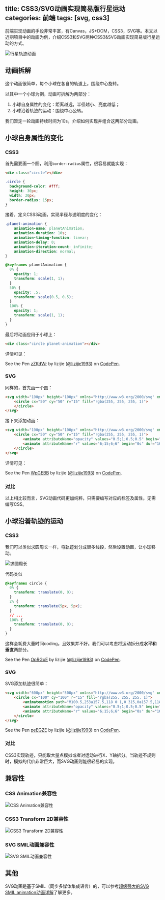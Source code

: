 title: CSS3/SVG动画实现简易版行星运动
categories: 前端
tags: [svg, css3]
---

前端实现动画的手段非常丰富，有Canvas，JS+DOM，CSS3，SVG等。本文以近期项目中的动画为例，介绍CSS3和SVG两种CSS3&SVG动画实现简易版行星运动的方式。

![行星轨迹动画](./CSS3&SVG动画实现简易版行星运动/pic1.gif)

## 动画拆解

这个动画很简单，每个小球在各自的轨道上，围绕中心旋转。

以其中一个小球为例，动画可拆解为两部分：

1. 小球自身属性的变化：距离越远，半径越小、亮度越低；
2. 小球沿着轨迹的运动：围绕中心公转。

我们暂定一轮动画持续时间为10s，介绍如何实现并组合这两部分动画。

## 小球自身属性的变化

### CSS3

首先需要画一个圆，利用`border-radius`属性，很容易就能实现：

```html
<div class="circle"></div>
```

```css
.circle {
  background-color: #fff;
  height: 30px;
  width: 30px;
  border-radius: 15px;
}
```

接着，定义CSS3动画，实现半径与透明度的变化：

```css
.planet-animation {
    animation-name: planetAnimation;
    animation-duration: 10s;
    animation-timing-function: linear;
    animation-delay: 0;
    animation-iteration-count: infinite;
    animation-direction: normal; 
}

@keyframes planetAnimation {
  0% { 
    opacity: 1;
    transform: scale(1, 1);
  }
  50% {
    opacity: .5;
    transform: scale(0.5, 0.5);
  }
  100% { 
    opacity: 1;
    transform: scale(1, 1);
  }
}
```

最后将动画应用于小球上：

```html
<div class="circle planet-animation"></div>
```

详情可见：

<p data-height="265" data-theme-id="0" data-slug-hash="zZKdWr" data-default-tab="css,result" data-user="lizijie1993" data-embed-version="2" data-pen-title="zZKdWr" class="codepen">See the Pen <a href="http://codepen.io/lizijie1993/pen/zZKdWr/">zZKdWr</a> by lizijie (<a href="http://codepen.io/lizijie1993">@lizijie1993</a>) on <a href="http://codepen.io">CodePen</a>.</p>
<script async src="https://production-assets.codepen.io/assets/embed/ei.js"></script>

### SVG

同样的，首先画一个圆：

```html
<svg width="100px" height="100px" xmlns="http://www.w3.org/2000/svg" xmlns:xlink="http://www.w3.org/1999/xlink">
    <circle cx="50" cy="50" r="15" fill="rgba(255, 255, 255, 1)">
    </circle>
</svg>
```

接下来添加动画：

```html
<svg width="100px" height="100px" xmlns="http://www.w3.org/2000/svg" xmlns:xlink="http://www.w3.org/1999/xlink">
    <circle cx="50" cy="50" r="15" fill="rgba(255, 255, 255, 1)">
        <animate attributeName="opacity" values="0.5;1;0.5;0.5" begin="0s" dur="10s" repeatCount="indefinite" keytimes="0;0.5;1;1"></animate>
        <animate attributeName="r" values="6;15;6;6" begin="0s" dur="10s" repeatCount="indefinite" keytimes="0;0.5;1;1"></animate>
    </circle>
</svg>
```

详情可见：

<p data-height="265" data-theme-id="0" data-slug-hash="WpGEBB" data-default-tab="html,result" data-user="lizijie1993" data-embed-version="2" data-pen-title="WpGEBB" class="codepen">See the Pen <a href="http://codepen.io/lizijie1993/pen/WpGEBB/">WpGEBB</a> by lizijie (<a href="http://codepen.io/lizijie1993">@lizijie1993</a>) on <a href="http://codepen.io">CodePen</a>.</p>
<script async src="https://production-assets.codepen.io/assets/embed/ei.js"></script>

### 对比

以上相比较而言，SVG动画代码更加纯粹，只需要编写对应的标签及属性，无需编写CSS。

## 小球沿着轨迹的运动

### CSS3

我们可以类似求圆周长一样，将轨迹划分成很多线段，然后设置动画，让小球移动。

![求圆周长](./CSS3&SVG动画实现简易版行星运动/pic2.jpg)

代码类似

```css
@keyframes circle {
  0% { 
    transform: translate(0, 0);
  }
  2% {
    transform: translate(5px, 5px);
  }
  // ...
  100% {
    transform: translate(0, 0);
  }
}
```

这样会耗费大量时间coding，且效果并不好。我们可以考虑将运动拆分成**水平和垂直**两部分。

<p data-height="265" data-theme-id="0" data-slug-hash="OpRGoE" data-default-tab="css,result" data-user="lizijie1993" data-embed-version="2" data-pen-title="OpRGoE" class="codepen">See the Pen <a href="http://codepen.io/lizijie1993/pen/OpRGoE/">OpRGoE</a> by lizijie (<a href="http://codepen.io/lizijie1993">@lizijie1993</a>) on <a href="http://codepen.io">CodePen</a>.</p>
<script async src="https://production-assets.codepen.io/assets/embed/ei.js"></script>

### SVG

SVG添加轨迹很简单：

```html
<svg width="600px" height="500px" xmlns="http://www.w3.org/2000/svg" xmlns:xlink="http://www.w3.org/1999/xlink">
    <circle cx="100" cy="100" r="15" fill="rgba(255, 255, 255, 1)">
        <animatemotion path="M100.5,253a157.5,118 0 1,0 315,0a157.5,118 0 1,0 -315,0" begin="0s" dur="10s" repeatCount="indefinite"></animatemotion>
        <animate attributeName="opacity" values="0.5;1;0.5;0.5" begin="0s" dur="10s" repeatCount="indefinite" keytimes="0;0.5;1;1"></animate>
        <animate attributeName="r" values="6;15;6;6" begin="0s" dur="10s" repeatCount="indefinite" keytimes="0;0.5;1;1"></animate>
    </circle>
</svg>
```

<p data-height="265" data-theme-id="0" data-slug-hash="peEGZE" data-default-tab="html,result" data-user="lizijie1993" data-embed-version="2" data-pen-title="peEGZE" class="codepen">See the Pen <a href="http://codepen.io/lizijie1993/pen/peEGZE/">peEGZE</a> by lizijie (<a href="http://codepen.io/lizijie1993">@lizijie1993</a>) on <a href="http://codepen.io">CodePen</a>.</p>
<script async src="https://production-assets.codepen.io/assets/embed/ei.js"></script>

### 对比

CSS3实现轨迹，只能取大量点模拟或者对运动进行X、Y轴拆分。当轨迹不规则时，模拟的代价非常巨大，而SVG动画则能很轻易的实现。

## 兼容性

### CSS Animation兼容性
![CSS Animation兼容性](./CSS3&SVG动画实现简易版行星运动/pic3.png)

### CSS3 Transform 2D兼容性
![CSS3 Transform 2D兼容性](./CSS3&SVG动画实现简易版行星运动/pic4.png)

### SVG SMIL动画兼容性
![SVG SMIL动画兼容性](./CSS3&SVG动画实现简易版行星运动/pic5.png)

## 其他

SVG动画是基于SMIL（同步多媒体集成语言）的，可以参考[超级强大的SVG SMIL animation动画详解](http://www.zhangxinxu.com/wordpress/2014/08/so-powerful-svg-smil-animation/)了解更多。